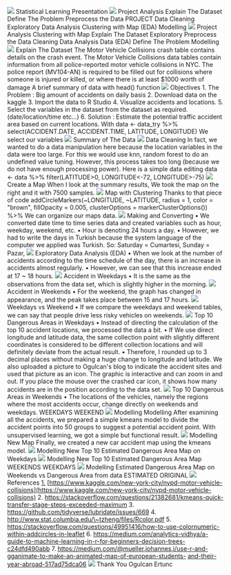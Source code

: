 ![](files/background01.jpg)
Statistical Learning Presentation
![](files/background02.jpg)
Project Analysis
Explain The Dataset
Define The Problem
Preprocess the Data
PROJECT
Data Cleaning
Exploratory Data Analysis
Clustering with Map
(EDA)
Modelling
![](files/background03.jpg)
Project Analysis
Clustering with
Map
Explain The
Dataset
Exploratory
Preprocess the
Data Cleaning
Data Analysis
Data
(EDA)
Define The
Problem
Modelling
![](files/background04.jpg)
Explain The Dataset
The Motor Vehicle Collisions crash table contains details on the crash
event.
The Motor Vehicle Collisions data tables contain information from all
police-reported motor vehicle collisions in NYC.
The police report (MV104-AN) is required to be filled out for collisions
where someone is injured or killed, or where
there is at least \$1000 worth of damage
A brief summary of data with head() function
![](files/background05.jpg)
Objectives
1.
The Problem : Big amount of accidents on daily basis
2. Download data on the kaggle
3. Import the data to R Studio
4. Visualize accidents and locations.
5. Select the variables in the dataset from the dataset as required.
(date/location/time etc...)
6. Solution : Estimate the potential traffic accident area based on
current locations.
With data \<- data\_try %\>% select(ACCIDENT.DATE, ACCIDENT.TIME,
LATITUDE, LONGITUDE)
We select our variables
![](files/background06.jpg)
Summary of The Data
![](files/background07.jpg)
Data Cleaning
In fact, we wanted to do a data manipulation here because the location
variables in the data were too large.
For this we would use knn, random forest to do an undefined value
tuning.
However, this process takes too long (because we do not have enough
processing power). Here is a simple data
editing
data \<- data %\>% filter(LATITUDE\>0, LONGITUDE\<-72, LONGITUDE\>-75)
![](files/background08.jpg)
Create a Map
When I look at the summary results,
We took the map on the right and it with 7500
samples.
![](files/background09.jpg)
Map with Clustering
Thanks to that piece of code
addCircleMarkers(\~LONGITUDE, \~LATITUDE,
radius = 1,
color = "brown", fillOpacity = 0.005,
clusterOptions =
markerClusterOptions()) %\>%
We can organize our maps data.
![](files/background10.jpg)
Making and Converting
• We converted date time to time series data and created variables such
as hour, weekday, weekend, etc.
• Hour is denoting 24 hours a day.
• However, we had to write the days in Turkish because the system
language of the computer we applied was Turkish.
So: Saturday = Cumartesi, Sunday = Pazar,
![](files/background11.jpg)
Exploratory Data Analysis
(EDA)
• When we look at the number of accidents according to the time schedule
of the day, there is an increase in
accidents almost regularly.
• However, we can see that this increase ended at 17 \~ 18 hours.
![](files/background12.jpg)
Accident in Weekdays
• It is the same as the observations from the data set, which is
slightly higher in the morning.
![](files/background13.jpg)
Accident in Weekends
• For the weekend, the graph has changed in appearance, and the peak
takes place between 15 and 17
hours.
![](files/background14.jpg)
Weekdays vs Weekend
• If we compare the weekdays and weekend tables, we can say that people
drive less risky vehicles on
weekends.
![](files/background15.jpg)
Top 10 Dangerous Areas in
Weekdays
• Instead of directing the calculation of the top
10 accident locations, we processed the data
a bit.
• If We use direct longitude and latitude data,
the same collection point with slightly
different coordinates is considered to be
different collection locations and will
definitely deviate from the actual result.
• Therefore, I rounded up to 3 decimal places
without making a huge change to longitude
and latitude. We also uploaded a picture to
Ogulcan's blog to indicate the accident sites
and used that picture as an icon. The
graphic is interactive and can zoom in and
out. If you place the mouse over the crashed
car icon, it shows how many accidents are in
the position according to the data set.
![](files/background16.jpg)
Top 10 Dangerous Areas in
Weekends
• The locations of the vehicles, namely the regions where the most
accidents occur, change directly on
weekends and weekdays.
WEEKDAYS
WEEKEND
![](files/background17.jpg)
Modelling
Modelling
After examining all the
accidents, we prepared a
simple kmeans model to
divide the accident points
into 50 groups to suggest a
potential accident point.
With unsupervised learning,
we got a simple but
functional result.
![](files/background18.jpg)
Modelling
New Map
Finally, we created a new car
accident map using the
kmeans model.
![](files/background19.jpg)
Modelling
New Top 10
Estimated
Dangerous
Area Map
on
Weekdays
![](files/background20.jpg)
Modelling
New Top 10
Estimated
Dangerous
Area Map
WEEKENDS
WEEKDAYS
![](files/background21.jpg)
Modelling
Estimated
Dangerous Area
Map
on Weekends vs
Dangerous Area
from data
ESTIMATED
ORIGINAL
![](files/background22.jpg)
References
[1.](https://www.kaggle.com/new-york-city/nypd-motor-vehicle-collisions)
[https://www.kaggle.com/new-york-city/nypd-motor-vehicle-collisions](https://www.kaggle.com/new-york-city/nypd-motor-vehicle-collisions)
2.
https://stackoverflow.com/questions/21382681/kmeans-quick-transfer-stage-steps-exceeded-maximum
3. https://github.com/tidyverse/lubridate/issues/669
4. http://www.stat.columbia.edu/\~tzheng/files/Rcolor.pdf
5.
https://stackoverflow.com/questions/49951416/how-to-use-colornumeric-within-addcircles-in-leaflet
6.
https://medium.com/analytics-vidhya/a-guide-to-machine-learning-in-r-for-beginners-decision-trees-c24dfd490abb
7.
https://medium.com/@mueller.johannes.j/use-r-and-gganimate-to-make-an-animated-map-of-european-students-
[and-their-year-abroad-517ad75dca06](https://medium.com/@mueller.johannes.j/use-r-and-gganimate-to-make-an-animated-map-of-european-students-and-their-year-abroad-517ad75dca06)
![](files/background23.jpg)
Thank You
Ogulcan Ertunc

